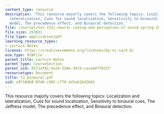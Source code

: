```yaml
---
content_type: resource
description: 'This resource majorly covers the following topics: Localization and
  lateralization, Cues for sound localization, Sensitivity to binaural cues, The Jeffress
  model, The precedence effect, and Binaural detection.'
file: /courses/hst-723j-neural-coding-and-perception-of-sound-spring-2005/a97104b00fd0c985c770ed1eb2bd2b02_t3_binaural.pdf
file_size: 253031
file_type: application/pdf
learning_resource_types:
- Lecture Notes
license: https://creativecommons.org/licenses/by-nc-sa/4.0/
ocw_type: OCWFile
parent_title: Lecture Notes
parent_type: CourseSection
parent_uid: d171af81-5e24-550e-3d7d-cacea07f025f
resourcetype: Document
title: t3_binaural.pdf
uid: a97104b0-0fd0-c985-c770-ed1eb2bd2b02
---
```

This resource majorly covers the following topics: Localization and lateralization, Cues for sound localization, Sensitivity to binaural cues, The Jeffress model, The precedence effect, and Binaural detection.